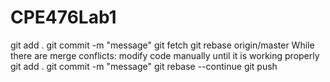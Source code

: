# CPE476Lab1

git add .
git commit -m "message"
git fetch
git rebase origin/master
  While there are merge conflicts:
  modify code manually until it is working properly
  git add .
  git commit -m "message"
  git rebase --continue
git push
